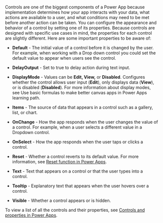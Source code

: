 Controls are one of the biggest components of a Power App because implementation determines how your app interacts with your data, what actions are available to a user, and what conditions may need to be met before another action can be taken. You can configure the appearance and behavior of a control by setting one of its properties. Because controls are designed with specific use cases in mind, the properties for each control are slightly different. Here are some important properties to be aware of:

-   **Default** - The initial value of a control before it is changed by
    the user. For example, when working with a Drop down control you
    could set the default value to appear when users see the control.

-   **DelayOutput** - Set to true to delay action during text input.

-   **DisplayMode** - Values can be **Edit, View,** or **Disabled**.
    Configures whether the control allows user input (**Edit**), only
    displays data (**View**), or is disabled (**Disabled**). For more information about display modes, see Use basic formulas
    to make better canvas apps in Power Apps learning path.

-   **Items** - The source of data that appears in a control such as a
    gallery, list, or chart.

-   **OnChange** - How the app responds when the user changes the value
    of a control. For example, when a user selects a different value in
    a Dropdown control.

-   **OnSelect** - How the app responds when the user taps or clicks a
    control.

-   **Reset** - Whether a control reverts to its default value. For more information, see [Reset function in Power Apps](https://docs.microsoft.com/powerapps/maker/canvas-apps/functions/function-reset).

-   **Text** - Text that appears on a control or that the user types into
    a control.

-   **Tooltip** - Explanatory text that appears when the user hovers over
    a control.

-   **Visible** - Whether a control appears or is hidden.

To view a list of all the controls and their properties, see
[Controls and properties in Power Apps](https://docs.microsoft.com/powerapps/maker/canvas-apps/reference-properties).
